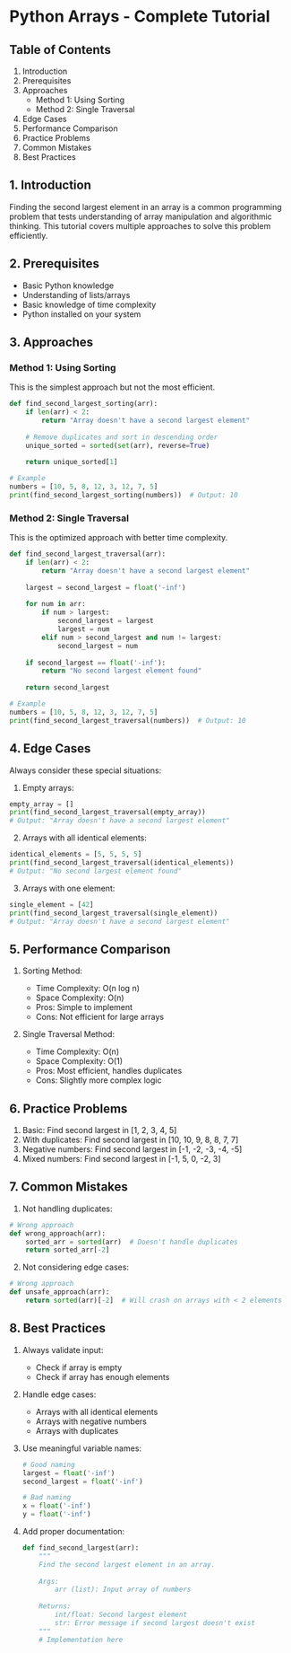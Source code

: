 # Python Arrays - Complete Tutorial

## Table of Contents
1. Introduction
2. Prerequisites
3. Approaches
   - Method 1: Using Sorting
   - Method 2: Single Traversal
4. Edge Cases
5. Performance Comparison
6. Practice Problems
7. Common Mistakes
8. Best Practices

## 1. Introduction
Finding the second largest element in an array is a common programming problem that tests understanding of array manipulation and algorithmic thinking. This tutorial covers multiple approaches to solve this problem efficiently.

## 2. Prerequisites
- Basic Python knowledge
- Understanding of lists/arrays
- Basic knowledge of time complexity
- Python installed on your system

## 3. Approaches

### Method 1: Using Sorting
This is the simplest approach but not the most efficient.

```python
def find_second_largest_sorting(arr):
    if len(arr) < 2:
        return "Array doesn't have a second largest element"
    
    # Remove duplicates and sort in descending order
    unique_sorted = sorted(set(arr), reverse=True)
    
    return unique_sorted[1]

# Example
numbers = [10, 5, 8, 12, 3, 12, 7, 5]
print(find_second_largest_sorting(numbers))  # Output: 10
```

### Method 2: Single Traversal
This is the optimized approach with better time complexity.

```python
def find_second_largest_traversal(arr):
    if len(arr) < 2:
        return "Array doesn't have a second largest element"
    
    largest = second_largest = float('-inf')
    
    for num in arr:
        if num > largest:
            second_largest = largest
            largest = num
        elif num > second_largest and num != largest:
            second_largest = num
    
    if second_largest == float('-inf'):
        return "No second largest element found"
    
    return second_largest

# Example
numbers = [10, 5, 8, 12, 3, 12, 7, 5]
print(find_second_largest_traversal(numbers))  # Output: 10
```

## 4. Edge Cases
Always consider these special situations:
1. Empty arrays:
```python
empty_array = []
print(find_second_largest_traversal(empty_array))
# Output: "Array doesn't have a second largest element"
```

2. Arrays with all identical elements:
```python
identical_elements = [5, 5, 5, 5]
print(find_second_largest_traversal(identical_elements))
# Output: "No second largest element found"
```

3. Arrays with one element:
```python
single_element = [42]
print(find_second_largest_traversal(single_element))
# Output: "Array doesn't have a second largest element"
```

## 5. Performance Comparison

1. Sorting Method:
   - Time Complexity: O(n log n)
   - Space Complexity: O(n)
   - Pros: Simple to implement
   - Cons: Not efficient for large arrays

2. Single Traversal Method:
   - Time Complexity: O(n)
   - Space Complexity: O(1)
   - Pros: Most efficient, handles duplicates
   - Cons: Slightly more complex logic

## 6. Practice Problems

1. Basic: Find second largest in [1, 2, 3, 4, 5]
2. With duplicates: Find second largest in [10, 10, 9, 8, 8, 7, 7]
3. Negative numbers: Find second largest in [-1, -2, -3, -4, -5]
4. Mixed numbers: Find second largest in [-1, 5, 0, -2, 3]

## 7. Common Mistakes

1. Not handling duplicates:
```python
# Wrong approach
def wrong_approach(arr):
    sorted_arr = sorted(arr)  # Doesn't handle duplicates
    return sorted_arr[-2]
```

2. Not considering edge cases:
```python
# Wrong approach
def unsafe_approach(arr):
    return sorted(arr)[-2]  # Will crash on arrays with < 2 elements
```

## 8. Best Practices

1. Always validate input:
   - Check if array is empty
   - Check if array has enough elements

2. Handle edge cases:
   - Arrays with all identical elements
   - Arrays with negative numbers
   - Arrays with duplicates

3. Use meaningful variable names:
   ```python
   # Good naming
   largest = float('-inf')
   second_largest = float('-inf')
   
   # Bad naming
   x = float('-inf')
   y = float('-inf')
   ```

4. Add proper documentation:
   ```python
   def find_second_largest(arr):
       """
       Find the second largest element in an array.
       
       Args:
           arr (list): Input array of numbers
           
       Returns:
           int/float: Second largest element
           str: Error message if second largest doesn't exist
       """
       # Implementation here
   ```
